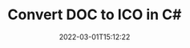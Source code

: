 ---
############################# Static ############################
layout: "auto-gen-conversion"
date: 2022-03-01T15:12:22
draft: false
otherformats: bmp doc docm docx dot dotm dotx epub gif ico jpeg jpg md odt ott pdf png psd rtf tex tif tiff txt xps
breadcrumb: DOC to ICO in C#

############################# Head ############################
head_title: "DOC to ICO Converter in C#"
head_description: "Convert DOC to ICO in .NET using a few lines of code. Use the GroupDocs Document Conversion API to convert over 160 file formats."

############################# Header ############################
title: "Convert DOC to ICO in C#"
description: "DOC to ICO conversion with a few lines of .NET code"
bg_image: "https://cms.admin.containerize.com/templates/aspose/App_Themes/V3/images/bg/header1.png"
bg_overlay: false
button:
    enable: true

############################# SubMenu ############################
submenu:
    enable: true

    left:
        img_alt: "GroupDocs.Conversion for .NET"
        image: "https://cms.admin.containerize.com/templates/groupdocs/images/product-logos/90x90-noborder/groupdocs-conversion-net.png"
        product: "GroupDocs.Conversion"
        platform: ".NET"

    

############################# About ############################
about:
    enable: true
    title: "About GroupDocs.Conversion для .NET API"
    content: |
        [GroupDocs.Conversion for .NET](https://products.groupdocs.com/conversion/net/) can be used to convert Microsoft Word, Excel, PowerPoint, PDF, Visio and other formats. GroupDocs.Conversion is a standalone API that is suitable for back-end and internal systems where high performance is required. It does not depend on any software such as Microsoft or Open Office.
    

overview:
    enable: true
    content: |
        Convert your DOC files to ICO in .NET easily. You can use just a couple of C# code lines in any platform of your choice like - Windows, Linux, macOS.
        You can try DOC to ICO conversion for free and evaluate conversion results quality.
        Along with simple file conversion scenarios you can try more advanced options for loading source DOC file and for saving output ICO result. 
        
        For example, for the source DOC file you may use the following load options:

        * auto-detect file format;
        * specify password for protected files (if file format supports it);
        * replace missing fonts to preserve document appearance.
        
        There are also advanced convert options for the ICO file:

        * convert specific document page or page range;
        * add a watermark to the converted ICO file.

        Once conversion is completed you can save your ICO file to the local file path or any third-party storage like FTP, Amazon S3, Google Drive, Dropbox etc.
        Please note - to convert DOC to ICO there is no need for any additional software installed - like MS Office, Open Office, Adobe Acrobat Reader etc. 


############################# Steps ############################
steps:
    enable: true
    title_left: "Steps to convert DOC to ICO in C#"
    content_left: |
        [GroupDocs.Conversion](https://products.groupdocs.com/conversion/net/) makes it easy for developers to convert a DOC file to ICO with a few lines of code.

        * Create an instance of the Converter class and provide the file DOC with the full path
        * Create and set ConvertOptions for ICO type.
        * Call the Converter.Convert method and pass the full path and format (ICO) as a parameter
        
    title_right: "System Requirements"
    content_right: |
        Basic conversion with GroupDocs.Conversion for .NET can be done in just a few simple steps. Our APIs are supported on all major platforms and operating systems. Before executing the code below, make sure you have the following prerequisites installed on your system.

        * Operating systems: Microsoft Windows, Linux, MacOS
        * Development environments: Microsoft Visual Studio, Xamarin, MonoDevelop
        * Frameworks: .NET Framework, .NET Standard, .NET Core, Mono
        * Get the latest GroupDocs.Conversion for .NET from [Nuget](https://www.nuget.org/packages/groupdocs.conversion)
        
    code: |
        ```cs
        // Load DOC file
        var converter = new GroupDocs.Conversion.Converter("template.doc");
        // Set conversion parameters for ICO format
        var convertOptions = converter.GetPossibleConversions()["ico"].ConvertOptions;
        // Convert to ICO format
        converter.Convert("output.ico", convertOptions);        
        ```
        
demos:
    enable: true
    title: "DOC to ICO Live Demo"
    content: |
       Convert DOC to ICO now by visiting the [GroupDocs.Conversion App](https://products.groupdocs.app/conversion/family) website. Online demo has the following advantages
          

more_formats:
    enable: true
    title: "Other supported transformations DOC"
    content: "You can also convert DOC to many other file formats. Please see the list below."
       
       
back_to_top:
    enable: true
---